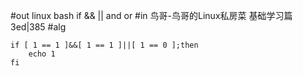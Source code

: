 #out
linux bash if && || and or
#in
鸟哥-鸟哥的Linux私房菜 基础学习篇 3ed|385
#alg
```
if [ 1 == 1 ]&&[ 1 == 1 ]||[ 1 == 0 ];then
    echo 1
fi
```
